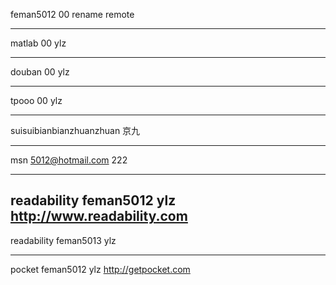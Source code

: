 feman5012
00
rename remote

------------------------------------------------------

matlab
00
ylz

------------------------------------------------------

douban
00
ylz

------------------------------------------------------

tpooo
00
ylz


------------------------------------------------------
suisuibianbianzhuanzhuan
京九



------------------------------------------------------
msn
5012@hotmail.com
222

------------------------------------------------------
readability
feman5012
ylz
http://www.readability.com
------------------------------------------------------
readability
feman5013
ylz

------------------------------------------------------
pocket
feman5012
ylz
http://getpocket.com
